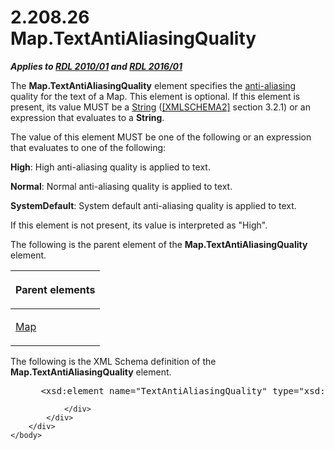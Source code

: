 <html dir="LTR" xmlns:mshelp="http://msdn.microsoft.com/mshelp" xmlns:ddue="http://ddue.schemas.microsoft.com/authoring/2003/5" xmlns:xlink="http://www.w3.org/1999/xlink" xmlns:tool="http://www.microsoft.com/tooltip">
    <head>
        <meta http-equiv="Content-Type" content="text/html; CHARSET=utf-8"></meta>
        <meta name="save" content="history"></meta>
        <title>2.208.26 Map.TextAntiAliasingQuality</title>
        <xml>
            <mshelp:toctitle title="2.208.26 Map.TextAntiAliasingQuality"></mshelp:toctitle>
            <mshelp:rltitle title="[MS-RDL]: Map.TextAntiAliasingQuality"></mshelp:rltitle>
            <mshelp:keyword index="A" term="1a0283e6-fd2a-448b-a8f8-2833795aa00a"></mshelp:keyword>
            <mshelp:attr name="DCSext.ContentType" value="open specification"></mshelp:attr>
            <mshelp:attr name="AssetID" value="1a0283e6-fd2a-448b-a8f8-2833795aa00a"></mshelp:attr>
            <mshelp:attr name="TopicType" value="kbRef"></mshelp:attr>
            <mshelp:attr name="DCSext.Title" value="[MS-RDL]: Map.TextAntiAliasingQuality" />
        </xml>
    </head>
    <body>
        <div id="header">
            <h1 class="heading">2.208.26 Map.TextAntiAliasingQuality</h1>
        </div>
        <div id="mainSection">
            <div id="mainBody">
                <div id="allHistory" class="saveHistory"></div>
                <div id="sectionSection0" class="section" name="collapseableSection">
                    

<p><b><i>Applies to </i></b><a href="3428e690-a348-4ec7-8a6a-8efb42d2cdee.md"><b><i>RDL 2010/01</i></b></a><b><i>
and </i></b><a href="52ce3983-2bfc-4e72-9359-42aaf5fe4509.md"><b><i>RDL 2016/01</i></b></a></p>

<p>The <b>Map.TextAntiAliasingQuality</b> element specifies the
<a href="b2482b3f-74ab-4ca8-a9e5-c07955011743.md#gt_1c163159-5835-4f3b-b6bf-518ad8eba532">anti-aliasing</a> quality
for the text of a Map. This element is optional. If this element is present,
its value MUST be a <a href="1ed81ef3-a683-45e3-aaad-bd2bbe71bc3d.md">String</a>
(<a href="https://go.microsoft.com/fwlink/?LinkId=90610">[XMLSCHEMA2]</a>
section 3.2.1) or an expression that evaluates to a <b>String</b>. </p>

<p>The value of this element MUST be one of the following or an
expression that evaluates to one of the following:</p>

<p><b>High</b>: High anti-aliasing quality is applied to
text.</p>

<p><b>Normal</b>: Normal anti-aliasing quality is
applied to text. </p>

<p><b>SystemDefault</b>: System default anti-aliasing
quality is applied to text. </p>

<p>If this element is not present, its value is interpreted as
&quot;High&quot;.</p>

<p>The following is the parent element of the <b>Map.TextAntiAliasingQuality</b>
element.</p>

<table>
 <thead>
  <tr>
   <th>
   <p>Parent elements</p>
   </th>
  </tr>
 </thead>
 <tr>
  <td>
  <p><a href="fd166dd8-6772-4507-b3f6-50a2b7cfd6ac.md">Map</a></p>
  </td>
 </tr>
</table>

<p>The following is the XML Schema definition of the <b>Map.TextAntiAliasingQuality</b>
element.</p>

<dl>
<dd>
<div><pre> &lt;xsd:element name=&quot;TextAntiAliasingQuality&quot; type=&quot;xsd:string&quot; minOccurs=&quot;0&quot; /&gt;
</pre></div>
</dd></dl>


                </div>
            </div>
        </div>
    </body>
</html>